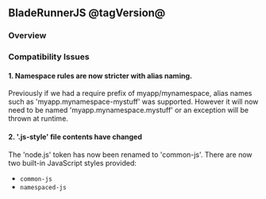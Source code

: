 ## BladeRunnerJS @tagVersion@

### Overview

### Compatibility Issues

#### 1. Namespace rules are now stricter with alias naming.

Previously if we had a require prefix of myapp/mynamespace, alias names such as 'myapp.mynamespace-mystuff' was supported. However it 
will now need to be named 'myapp.mynamespace.mystuff' or an exception will be thrown at runtime.

#### 2. '.js-style' file contents have changed
The 'node.js' token has now been renamed to 'common-js'. There are now two built-in JavaScript styles provided:

  * `common-js`
  * `namespaced-js`